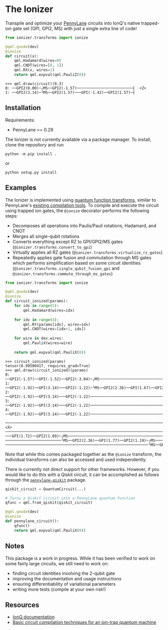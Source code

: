 # The Ionizer

Transpile and optimize your [PennyLane](https://github.com/pennylaneai/pennylane) circuits into
IonQ's native trapped-ion gate set (GPI, GPI2, MS) with just a single extra line
of code!

```python
from ionizer.transforms import ionize

@qml.qnode(dev)
@ionize
def circuit(x): 
    qml.Hadamard(wires=0)
    qml.CNOT(wires=[0, 1])
    qml.RX(x, wires=1)
    return qml.expval(qml.PauliZ(0))
```

```pycon
>>> qml.draw(circuit)(0.3)
0: ──GPI2(0.00)─╭MS──GPI2(-1.57)─────────────────────────┤  <Z>
1: ──GPI2(3.14)─╰MS──GPI2(1.57)───GPI(-1.42)──GPI2(1.57)─┤     
```


## Installation

Requirements:
 * PennyLane >= 0.29

The Ionizer is not currently available via a package manager. To install, clone the repository and run

```
python -m pip install .
```

or

```
python setup.py install
```

## Examples

The Ionizer is implemented using [quantum function
transforms](https://arxiv.org/abs/2202.13414), similar to PennyLane's [existing
compilation
tools](https://docs.pennylane.ai/en/stable/introduction/compiling_circuits.html). To
compile and execute the circuit using trapped ion gates, the
``@ionize`` decorator  performs the following steps:

 * Decomposes all operations into Paulis/Pauli rotations, Hadamard, and CNOT 
 * Merges all single-qubit rotations
 * Converts everything except RZ to GPI/GPI2/MS gates (`@ionizer.transforms.convert_to_gpi`)
 * Virtually applies all RZ gates (`@ionizer.transforms.virtualize_rz_gates`)
 * Repeatedly applies gate fusion and commutation through MS gates which performs simplification based on some circuit identities (`@ionizer.transforms.single_qubit_fusion_gpi` and `@ionizer.transforms.commute_through_ms_gates`)

```python
from ionizer.transforms import ionize

@qml.qnode(dev)
@ionize
def circuit_ionized(params):
    for idx in range(5):
        qml.Hadamard(wires=idx)
        
    for idx in range(4):
        qml.RY(params[idx], wires=idx)
        qml.CNOT(wires=[idx+1, idx])
        
    for wire in dev.wires:
        qml.PauliX(wires=wire)
        
    return qml.expval(qml.PauliX(0))
```

```pycon
>>> circuit_ionized(params)
tensor(0.99500417, requires_grad=True)
>>> qml.draw(circuit_ionized)(params)
0: ──GPI2(-1.57)──GPI(-1.52)──GPI2(-3.04)─╭MS───────────────────────────────────────────────────
1: ──GPI2(-1.92)──GPI(3.14)───GPI2(-1.22)─╰MS──GPI2(2.36)──GPI(1.67)──GPI2(0.99)─╭MS────────────
2: ──GPI2(-1.92)──GPI(3.14)───GPI2(-1.22)────────────────────────────────────────╰MS──GPI2(2.36)
3: ──GPI2(-1.92)──GPI(3.14)───GPI2(-1.22)───────────────────────────────────────────────────────
4: ──GPI2(-1.92)──GPI(3.14)───GPI2(-1.22)───────────────────────────────────────────────────────

────────────────────────────────────────────────────────────────────────────────────────────┤  <X>
────────────────────────────────────────────────────────────────────────────────────────────┤
───GPI(1.72)──GPI2(1.09)─╭MS────────────────────────────────────────────────────────────────┤
─────────────────────────╰MS──GPI2(2.36)──GPI(1.77)──GPI2(1.19)─╭MS─────────────────────────┤
────────────────────────────────────────────────────────────────╰MS──GPI2(0.00)──GPI2(1.57)─┤

```

Note that while this comes packaged together as the ``@ionize`` transform, the
individual transforms can also be accessed and used independently.

There is currently not direct support for other frameworks. However, if you would like to do this with a Qiskit circuit, it can be accomplished as follows through the [`pennylane-qiskit`](https://github.com/PennyLaneAI/pennylane-qiskit) package.

```python
qiskit_circuit = QuantumCircuit(...)

# Turns a Qiskit circuit into a PennyLane quantum function
qfunc = qml.from_qiskit(qiskit_circuit)

@qml.qnode(dev)
@ionize
def pennylane_circuit():
    qfunc()
    return qml.expval(qml.PauliX(0))
```


## Notes

This package is a work in progress. While it has been verified to work on some
fairly large circuits, we still need to work on:
 * finding circuit identities involving the 2-qubit gate
 * improving the documentation and usage instructions
 * ensuring differentiability of variational parameters
 * writing more tests (compile at your own risk!)


## Resources

 * [IonQ documentation](https://ionq.com/docs/getting-started-with-native-gates)
 * [Basic circuit compilation techniques for an ion-trap quantum machine](https://arxiv.org/abs/1603.07678)
